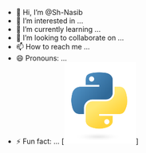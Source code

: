 - 👋 Hi, I’m @Sh-Nasib
- 👀 I’m interested in ...
- 🌱 I’m currently learning ...
- 💞️ I’m looking to collaborate on ...
- 📫 How to reach me ...
- 😄 Pronouns: ...
- ⚡ Fun fact: ...
[![Python](/pic/python-logo@2x.png)]

<!---
Sh-Nasib/Sh-Nasib is a ✨ special ✨ repository because its `README.md` (this file) appears on your GitHub profile.
You can click the Preview link to take a look at your changes.
--->
